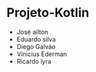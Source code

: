 # Projeto-Kotlin

 - José ailton
 - Eduardo silva
 - Diego Galvão
 - Vinicius Ederman
 - Ricardo lyra
